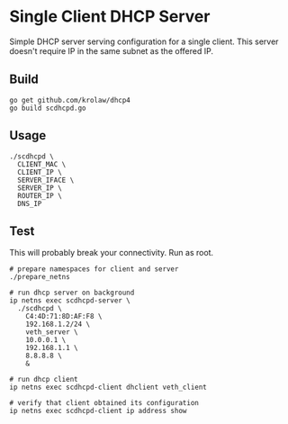 # Single Client DHCP Server

Simple DHCP server serving configuration for a single client. This
server doesn't require IP in the same subnet as the offered IP.

## Build

```shell
go get github.com/krolaw/dhcp4
go build scdhcpd.go
```

## Usage

```shell
./scdhcpd \
  CLIENT_MAC \
  CLIENT_IP \
  SERVER_IFACE \
  SERVER_IP \
  ROUTER_IP \
  DNS_IP
```

## Test

This will probably break your connectivity. Run as root.

```shell
# prepare namespaces for client and server
./prepare_netns

# run dhcp server on background
ip netns exec scdhcpd-server \
  ./scdhcpd \
    C4:4D:71:8D:AF:F8 \
    192.168.1.2/24 \
    veth_server \
    10.0.0.1 \
    192.168.1.1 \
    8.8.8.8 \
    &

# run dhcp client
ip netns exec scdhcpd-client dhclient veth_client

# verify that client obtained its configuration
ip netns exec scdhcpd-client ip address show
```
